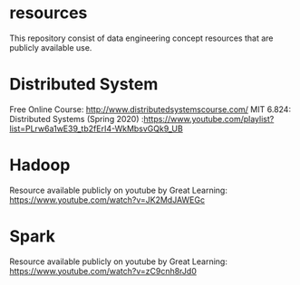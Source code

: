 # resources
This repository  consist of data engineering concept resources that are publicly available use. 


# Distributed System

Free Online Course: http://www.distributedsystemscourse.com/
MIT 6.824: Distributed Systems (Spring 2020) :https://www.youtube.com/playlist?list=PLrw6a1wE39_tb2fErI4-WkMbsvGQk9_UB


# Hadoop 

Resource available publicly on youtube by Great Learning: https://www.youtube.com/watch?v=JK2MdJAWEGc



# Spark

Resource available publicly on youtube by Great Learning: https://www.youtube.com/watch?v=zC9cnh8rJd0

